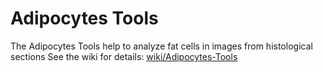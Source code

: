 # Adipocytes Tools 

The Adipocytes Tools help to analyze fat cells in images from histological sections 
See the wiki for details:
[wiki/Adipocytes-Tools](https://github.com/MontpellierRessourcesImagerie/imagej_macros_and_scripts/wiki/Adipocytes-Tools)
